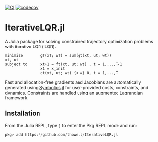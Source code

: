 [![CI](https://github.com/thowell/IterativeLQR.jl/actions/workflows/CI.yml/badge.svg)](https://github.com/thowell/IterativeLQR.jl/actions/workflows/CI.yml)
[![codecov](https://codecov.io/gh/thowell/IterativeLQR.jl/branch/main/graph/badge.svg?token=FGM33O1K1E)](https://codecov.io/gh/thowell/IterativeLQR.jl)
# IterativeLQR.jl
A Julia package for solving constrained trajectory optimization problems with iterative LQR (iLQR). 

```
minimize        gT(xT; wT) + sum(gt(xt, ut; wt))
xt, ut
subject to      xt+1 = ft(xt, ut; wt) , t = 1,...,T-1 
                x1 = x_init
                ct(xt, ut; wt) {<,=} 0, t = 1,...,T
```

Fast and allocation-free gradients and Jacobians are automatically generated using [Symbolics.jl](https://github.com/JuliaSymbolics/Symbolics.jl) for user-provided costs, constraints, and dynamics. Constraints are handled using an augmented Lagrangian framework. 

## Installation
From the Julia REPL, type `]` to enter the Pkg REPL mode and run:
```julia
pkg> add https://github.com/thowell/IterativeLQR.jl
```